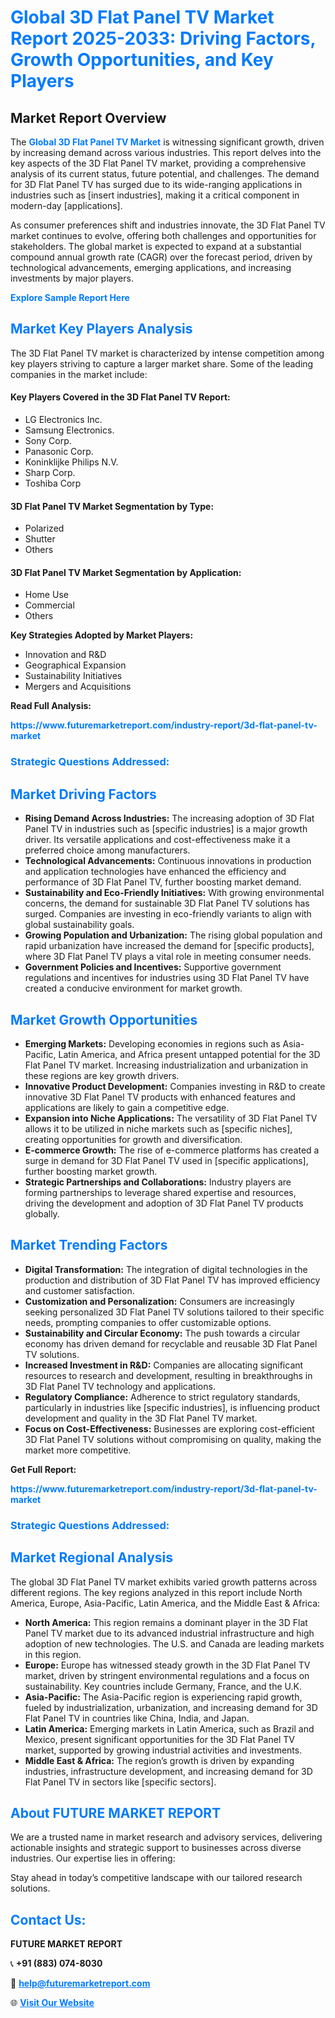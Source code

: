 <h1 style="color: #007BFF;">Global 3D Flat Panel TV Market Report 2025-2033: Driving Factors, Growth Opportunities, and Key Players</h1>

<section id="overview">
<h2>Market Report Overview</h2>
<p>The <a href="https://www.futuremarketreport.com/industry-report/3d-flat-panel-tv-market" style="color: #007BFF; text-decoration: none;"><strong>Global 3D Flat Panel TV Market</strong></a> is witnessing significant growth, driven by increasing demand across various industries. This report delves into the key aspects of the 3D Flat Panel TV market, providing a comprehensive analysis of its current status, future potential, and challenges. The demand for 3D Flat Panel TV has surged due to its wide-ranging applications in industries such as [insert industries], making it a critical component in modern-day [applications].</p>
<p>As consumer preferences shift and industries innovate, the 3D Flat Panel TV market continues to evolve, offering both challenges and opportunities for stakeholders. The global market is expected to expand at a substantial compound annual growth rate (CAGR) over the forecast period, driven by technological advancements, emerging applications, and increasing investments by major players.</p>
</section>

<section id="overview">
<p><a href="https://www.futuremarketreport.com/request-sample/reportId=55452" style="color: #007BFF; text-decoration: none;"><strong>Explore Sample Report Here</strong></a></p>
</section>

<section id="key-players">
<h2 style="color: #007BFF;">Market Key Players Analysis</h2>
<p>The 3D Flat Panel TV market is characterized by intense competition among key players striving to capture a larger market share. Some of the leading companies in the market include:</p>
<h4>Key Players Covered in the 3D Flat Panel TV Report:</h4>
<ul><li>LG Electronics Inc.</li><li>Samsung Electronics.</li><li>Sony Corp.</li><li>Panasonic Corp.</li><li>Koninklijke Philips N.V.</li><li>Sharp Corp.</li><li>Toshiba Corp</li></ul>
<h4>3D Flat Panel TV Market Segmentation by Type:</h4>
<ul><li>Polarized</li><li>Shutter</li><li>Others</li></ul>

<h4>3D Flat Panel TV Market Segmentation by Application:</h4>
<ul><li>Home Use</li><li>Commercial</li><li>Others</li></ul>
<p><strong>Key Strategies Adopted by Market Players:</strong></p>
<ul>
<li>Innovation and R&D</li>
<li>Geographical Expansion</li>
<li>Sustainability Initiatives</li>
<li>Mergers and Acquisitions</li>
</ul>
</section>

<section>
<p><strong>Read Full Analysis: </strong></p><a href="https://www.futuremarketreport.com/industry-report/3d-flat-panel-tv-market" style="color: #007BFF; text-decoration: none;"><strong>https://www.futuremarketreport.com/industry-report/3d-flat-panel-tv-market</strong></a>
<h3 style="color: #007BFF;">Strategic Questions Addressed:</h3>
</section>

<section id="driving-factors">
<h2 style="color: #007BFF;">Market Driving Factors</h2>
<ul>
<li><strong>Rising Demand Across Industries:</strong> The increasing adoption of 3D Flat Panel TV in industries such as [specific industries] is a major growth driver. Its versatile applications and cost-effectiveness make it a preferred choice among manufacturers.</li>
<li><strong>Technological Advancements:</strong> Continuous innovations in production and application technologies have enhanced the efficiency and performance of 3D Flat Panel TV, further boosting market demand.</li>
<li><strong>Sustainability and Eco-Friendly Initiatives:</strong> With growing environmental concerns, the demand for sustainable 3D Flat Panel TV solutions has surged. Companies are investing in eco-friendly variants to align with global sustainability goals.</li>
<li><strong>Growing Population and Urbanization:</strong> The rising global population and rapid urbanization have increased the demand for [specific products], where 3D Flat Panel TV plays a vital role in meeting consumer needs.</li>
<li><strong>Government Policies and Incentives:</strong> Supportive government regulations and incentives for industries using 3D Flat Panel TV have created a conducive environment for market growth.</li>
</ul>
</section>

<section id="growth-opportunities">
<h2 style="color: #007BFF;">Market Growth Opportunities</h2>
<ul>
<li><strong>Emerging Markets:</strong> Developing economies in regions such as Asia-Pacific, Latin America, and Africa present untapped potential for the 3D Flat Panel TV market. Increasing industrialization and urbanization in these regions are key growth drivers.</li>
<li><strong>Innovative Product Development:</strong> Companies investing in R&D to create innovative 3D Flat Panel TV products with enhanced features and applications are likely to gain a competitive edge.</li>
<li><strong>Expansion into Niche Applications:</strong> The versatility of 3D Flat Panel TV allows it to be utilized in niche markets such as [specific niches], creating opportunities for growth and diversification.</li>
<li><strong>E-commerce Growth:</strong> The rise of e-commerce platforms has created a surge in demand for 3D Flat Panel TV used in [specific applications], further boosting market growth.</li>
<li><strong>Strategic Partnerships and Collaborations:</strong> Industry players are forming partnerships to leverage shared expertise and resources, driving the development and adoption of 3D Flat Panel TV products globally.</li>
</ul>
</section>

<section id="trending-factors">
<h2 style="color: #007BFF;">Market Trending Factors</h2>
<ul>
<li><strong>Digital Transformation:</strong> The integration of digital technologies in the production and distribution of 3D Flat Panel TV has improved efficiency and customer satisfaction.</li>
<li><strong>Customization and Personalization:</strong> Consumers are increasingly seeking personalized 3D Flat Panel TV solutions tailored to their specific needs, prompting companies to offer customizable options.</li>
<li><strong>Sustainability and Circular Economy:</strong> The push towards a circular economy has driven demand for recyclable and reusable 3D Flat Panel TV solutions.</li>
<li><strong>Increased Investment in R&D:</strong> Companies are allocating significant resources to research and development, resulting in breakthroughs in 3D Flat Panel TV technology and applications.</li>
<li><strong>Regulatory Compliance:</strong> Adherence to strict regulatory standards, particularly in industries like [specific industries], is influencing product development and quality in the 3D Flat Panel TV market.</li>
<li><strong>Focus on Cost-Effectiveness:</strong> Businesses are exploring cost-efficient 3D Flat Panel TV solutions without compromising on quality, making the market more competitive.</li>
</ul>
</section>

<section>
<p><strong>Get Full Report: </strong></p><a href="https://www.futuremarketreport.com/industry-report/3d-flat-panel-tv-market" style="color: #007BFF; text-decoration: none;"><strong>https://www.futuremarketreport.com/industry-report/3d-flat-panel-tv-market</strong></a>
<h3 style="color: #007BFF;">Strategic Questions Addressed:</h3>
</section>


<section id="regional-analysis">
<h2 style="color: #007BFF;">Market Regional Analysis</h2>
<p>The global 3D Flat Panel TV market exhibits varied growth patterns across different regions. The key regions analyzed in this report include North America, Europe, Asia-Pacific, Latin America, and the Middle East & Africa:</p>
<ul>
<li><strong>North America:</strong> This region remains a dominant player in the 3D Flat Panel TV market due to its advanced industrial infrastructure and high adoption of new technologies. The U.S. and Canada are leading markets in this region.</li>
<li><strong>Europe:</strong> Europe has witnessed steady growth in the 3D Flat Panel TV market, driven by stringent environmental regulations and a focus on sustainability. Key countries include Germany, France, and the U.K.</li>
<li><strong>Asia-Pacific:</strong> The Asia-Pacific region is experiencing rapid growth, fueled by industrialization, urbanization, and increasing demand for 3D Flat Panel TV in countries like China, India, and Japan.</li>
<li><strong>Latin America:</strong> Emerging markets in Latin America, such as Brazil and Mexico, present significant opportunities for the 3D Flat Panel TV market, supported by growing industrial activities and investments.</li>
<li><strong>Middle East & Africa:</strong> The region’s growth is driven by expanding industries, infrastructure development, and increasing demand for 3D Flat Panel TV in sectors like [specific sectors].</li>
</ul>
</section>

<footer>
<h2 style="color: #007BFF;">About FUTURE MARKET REPORT</h2>
<p>We are a trusted name in market research and advisory services, delivering actionable insights and strategic support to businesses across diverse industries. Our expertise lies in offering:</p>

<p>Stay ahead in today’s competitive landscape with our tailored research solutions.</p>

<h2 style="color: #007BFF;">Contact Us:</h2>
<p><strong>FUTURE MARKET REPORT</strong></p>
<p>📞 <strong>+91 (883) 074-8030</strong></p>
<p>📧 <strong><a href="mailto:help@futuremarketreport.com" style="color: #007BFF;">help@futuremarketreport.com</a></strong></p>
<p>🌐 <strong><a href="https://www.futuremarketreport.com/" style="color: #007BFF;">Visit Our Website</a></strong></p>
</footer>